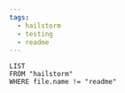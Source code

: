 ```yaml
---
tags:
  - hailstorm
  - testing
  - readme
---
```



```dataview
LIST
FROM "hailstorm"
WHERE file.name != "readme"
```

